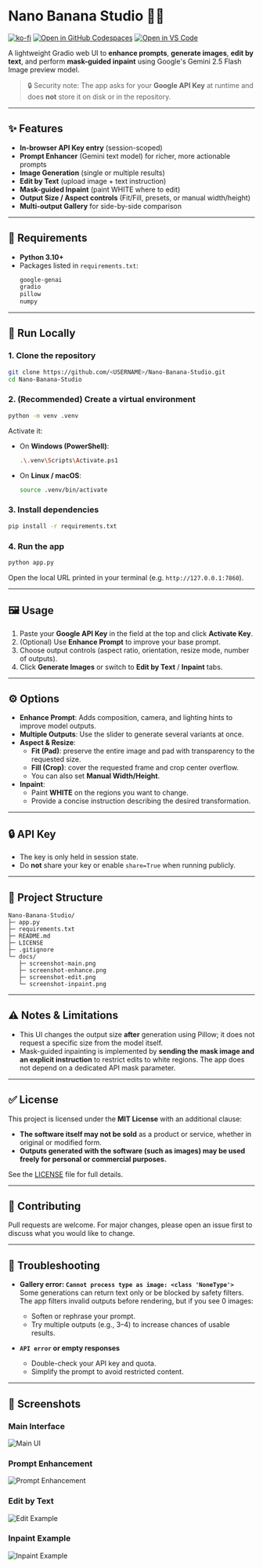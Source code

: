 # Nano Banana Studio 🍌🎨
[![ko-fi](https://ko-fi.com/img/githubbutton_sm.svg)](https://ko-fi.com/azidan)
[![Open in GitHub Codespaces](https://github.com/codespaces/badge.svg)](https://codespaces.new/ahmedmah987/Nano-Banana-Studio)
[![Open in VS Code](https://img.shields.io/badge/Open%20in-VS%20Code-blue?logo=visualstudiocode)](https://vscode.dev/github/ahmedmah987/Nano-Banana-Studio)

A lightweight Gradio web UI to **enhance prompts**, **generate images**, **edit by text**, and perform **mask-guided inpaint** using Google's Gemini 2.5 Flash Image preview model.

> 🔒 Security note: The app asks for your **Google API Key** at runtime and does **not** store it on disk or in the repository.
>


---

## ✨ Features

- **In-browser API Key entry** (session-scoped)
- **Prompt Enhancer** (Gemini text model) for richer, more actionable prompts
- **Image Generation** (single or multiple results)
- **Edit by Text** (upload image + text instruction)
- **Mask-guided Inpaint** (paint WHITE where to edit)
- **Output Size / Aspect controls** (Fit/Fill, presets, or manual width/height)
- **Multi-output Gallery** for side-by-side comparison

---

## 🧰 Requirements

- **Python 3.10+**
- Packages listed in `requirements.txt`:
  ```txt
  google-genai
  gradio
  pillow
  numpy
  ```

---

## 🚀 Run Locally

### 1. Clone the repository
```bash
git clone https://github.com/<USERNAME>/Nano-Banana-Studio.git
cd Nano-Banana-Studio
```

### 2. (Recommended) Create a virtual environment
```bash
python -m venv .venv
```

Activate it:
- On **Windows (PowerShell)**:
  ```bash
  .\.venv\Scripts\Activate.ps1
  ```
- On **Linux / macOS**:
  ```bash
  source .venv/bin/activate
  ```

### 3. Install dependencies
```bash
pip install -r requirements.txt
```

### 4. Run the app
```bash
python app.py
```

Open the local URL printed in your terminal (e.g. `http://127.0.0.1:7860`).

---

## 🖼️ Usage

1. Paste your **Google API Key** in the field at the top and click **Activate Key**.
2. (Optional) Use **Enhance Prompt** to improve your base prompt.
3. Choose output controls (aspect ratio, orientation, resize mode, number of outputs).
4. Click **Generate Images** or switch to **Edit by Text** / **Inpaint** tabs.

---

## ⚙️ Options

- **Enhance Prompt**: Adds composition, camera, and lighting hints to improve model outputs.
- **Multiple Outputs**: Use the slider to generate several variants at once.
- **Aspect & Resize**:
  - **Fit (Pad)**: preserve the entire image and pad with transparency to the requested size.
  - **Fill (Crop)**: cover the requested frame and crop center overflow.
  - You can also set **Manual Width/Height**.
- **Inpaint**:
  - Paint **WHITE** on the regions you want to change.
  - Provide a concise instruction describing the desired transformation.

---

## 🔒 API Key

- The key is only held in session state.
- Do **not** share your key or enable `share=True` when running publicly.

---

## 📁 Project Structure

```
Nano-Banana-Studio/
├─ app.py
├─ requirements.txt
├─ README.md
├─ LICENSE
├─ .gitignore
└─ docs/
   ├─ screenshot-main.png
   ├─ screenshot-enhance.png
   ├─ screenshot-edit.png
   └─ screenshot-inpaint.png
```

---

## ⚠️ Notes & Limitations

- This UI changes the output size **after** generation using Pillow; it does not request a specific size from the model itself.
- Mask-guided inpainting is implemented by **sending the mask image and an explicit instruction** to restrict edits to white regions. The app does not depend on a dedicated API mask parameter.

---

## ✅ License

This project is licensed under the **MIT License** with an additional clause:

- **The software itself may not be sold** as a product or service, whether in original or modified form.  
- **Outputs generated with the software (such as images) may be used freely for personal or commercial purposes.**

See the [LICENSE](./LICENSE) file for full details.

---

## 🤝 Contributing

Pull requests are welcome. For major changes, please open an issue first to discuss what you would like to change.

---

## 🐞 Troubleshooting

- **Gallery error: `Cannot process type as image: <class 'NoneType'>`**  
  Some generations can return text only or be blocked by safety filters. The app filters invalid outputs before rendering, but if you see 0 images:
  - Soften or rephrase your prompt.
  - Try multiple outputs (e.g., 3–4) to increase chances of usable results.

- **`API error` or empty responses**  
  - Double-check your API key and quota.
  - Simplify the prompt to avoid restricted content.

---

## 📸 Screenshots

### Main Interface
![Main UI](docs/screenshot-main.png)

### Prompt Enhancement
![Prompt Enhancement](docs/screenshot-enhance.png)

### Edit by Text
![Edit Example](docs/screenshot-edit.png)

### Inpaint Example
![Inpaint Example](docs/screenshot-inpaint.png)
